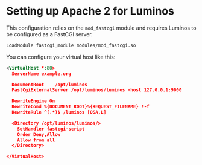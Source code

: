 # Setting up Apache 2 for Luminos

This configuration relies on the ``mod_fastcgi`` module and requires Luminos to be configured as a FastCGI server.

```xml
LoadModule fastcgi_module modules/mod_fastcgi.so
```

You can configure your virtual host like this:

```xml
<VirtualHost *:80>
  ServerName example.org

  DocumentRoot    /opt/luminos
  FastCgiExternalServer /opt/luminos/luminos -host 127.0.0.1:9000

  RewriteEngine On
  RewriteCond %{DOCUMENT_ROOT}%{REQUEST_FILENAME} !-f
  RewriteRule ^(.*)$ /luminos [QSA,L]

  <Directory /opt/luminos/luminos/>
    SetHandler fastcgi-script
    Order Deny,Allow
    Allow from all
  </Directory>

</VirtualHost>
```

